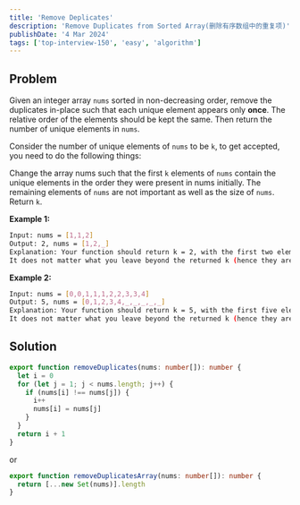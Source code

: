 ```yaml
---
title: 'Remove Deplicates'
description: 'Remove Duplicates from Sorted Array(删除有序数组中的重复项)'
publishDate: '4 Mar 2024'
tags: ['top-interview-150', 'easy', 'algorithm']
---
```


## Problem

Given an integer array `nums` sorted in non-decreasing order, remove the duplicates in-place such that each unique element appears only **once**. The relative order of the elements should be kept the same. Then return the number of unique elements in `nums`.

Consider the number of unique elements of `nums` to be `k`, to get accepted, you need to do the following things:

Change the array nums such that the first `k` elements of `nums` contain the unique elements in the order they were present in nums initially. The remaining elements of `nums` are not important as well as the size of `nums`.
Return `k`.

**Example 1:**

```bash
Input: nums = [1,1,2]
Output: 2, nums = [1,2,_]
Explanation: Your function should return k = 2, with the first two elements of nums being 1 and 2 respectively.
It does not matter what you leave beyond the returned k (hence they are underscores).
```

**Example 2:**

```bash
Input: nums = [0,0,1,1,1,2,2,3,3,4]
Output: 5, nums = [0,1,2,3,4,_,_,_,_,_]
Explanation: Your function should return k = 5, with the first five elements of nums being 0, 1, 2, 3, and 4 respectively.
It does not matter what you leave beyond the returned k (hence they are underscores).
```

## Solution

```ts
export function removeDuplicates(nums: number[]): number {
  let i = 0
  for (let j = 1; j < nums.length; j++) {
    if (nums[i] !== nums[j]) {
      i++
      nums[i] = nums[j]
    }
  }
  return i + 1
}
```

or

```ts
export function removeDuplicatesArray(nums: number[]): number {
  return [...new Set(nums)].length
}
```
